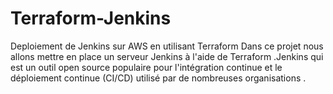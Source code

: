 # Terraform-Jenkins
Deploiement de Jenkins sur AWS en utilisant Terraform 
Dans ce projet nous allons mettre en place un serveur Jenkins à l'aide de Terraform .Jenkins qui est un outil open source populaire pour l'intégration continue et le déploiement continue (CI/CD) utilisé par de nombreuses organisations .

